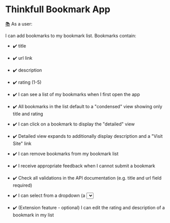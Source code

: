 # Thinkfull Bookmark App #
[:books:](https://ebonrul.github.io/HelloWorld/bookmark.html)
As a user:

I can add bookmarks to my bookmark list. Bookmarks contain:

- :heavy_check_mark: title
- :heavy_check_mark: url link
- :heavy_check_mark: description
- :heavy_check_mark: rating (1-5)

- :heavy_check_mark: I can see a list of my bookmarks when I first open the app
- :heavy_check_mark: All bookmarks in the list default to a "condensed" view showing only title and rating
- :heavy_check_mark: I can click on a bookmark to display the "detailed" view
- :heavy_check_mark: Detailed view expands to additionally display description and a "Visit Site" link
- :heavy_check_mark: I can remove bookmarks from my bookmark list
- :heavy_check_mark: I receive appropriate feedback when I cannot submit a bookmark
- :heavy_check_mark: Check all validations in the API documentation (e.g. title and url field required)
- :heavy_check_mark: I can select from a dropdown (a <select> element) a "minimum rating" to filter the list by all bookmarks rated at or above the chosen selection
- :heavy_check_mark: (Extension feature - optional) I can edit the rating and description of a bookmark in my list
